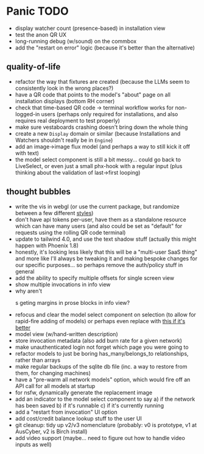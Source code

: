 # Panic TODO

- display watcher count (presence-based) in installation view
- test the anon QR UX
- long-running debug (w/sound) on the commbox
- add the "restart on error" logic (because it's better than the alternative)

## quality-of-life

- refactor the way that fixtures are created (because the LLMs seem to
  consistently look in the wrong places?)
- have a QR code that points to the model's "about" page on all installation
  displays (bottom RH corner)
- check that time-based QR code -> terminal workflow works for non-logged-in
  users (perhaps only required for installations, and also requires real
  deployment to test properly)
- make sure vestaboards crashing doesn't bring down the whole thing
- create a new `Display` domain or similar (because Installations and Watchers
  shouldn't really be in `Engine`)
- add an image->image flux model (and perhaps a way to still kick it off with
  text)
- the model select component is still a bit messy... could go back to
  LiveSelect, or even just a small phx-hook with a regular input (plus thinking
  about the validation of last->first looping)

## thought bubbles

- write the vis in webgl (or use the current package, but randomize between a
  few different [styles](https://audiomotion.dev/demo/))
- don't have api tokens per-user, have them as a standalone resource which can
  have many users (and also could be set as "default" for requests using the
  rolling QR code terminal)
- update to tailwind 4.0, and use the text shadow stuff (actually this might
  happen with Phoenix 1.8)
- honestly, it's looking less likely that this will be a "multi-user SaaS thing"
  and more like I'll always be tweaking it and making bespoke changes for our
  specific purposes... so perhaps remove the auth/policy stuff in general
- add the ability to specify multiple offsets for single screen view
- show multiple invocations in info view
- why aren't <p>s geting margins in prose blocks in info view?
- refocus and clear the model select component on selection (to allow for
  rapid-fire adding of models) or perhaps even replace with
  [this if it's better](https://hexdocs.pm/autocomplete_input/readme.html)
- model view (w/hand-written description)
- store invocation metadata (also add burn rate for a given network)
- make unauthenticated login not forget which page you were going to
- refactor models to just be boring has_many/belongs_to relationships, rather
  than arrays
- make regular backups of the sqlite db file (inc. a way to restore from them,
  for changing machines)
- have a "pre-warm all network models" option, which would fire off an API call
  for all models at startup
- for nsfw, dynamically generate the replacement image
- add an indicator to the model select component to say a) if the network has
  been saved b) if it's runnable c) if it's currently running
- add a "restart from invocation" UI option
- add cost/credit balance lookup stuff to the user UI
- git cleanup: tidy up v2/v3 nomenclature (probably: v0 is prototype, v1 at
  AusCyber, v2 is Birch install)
- add video support (maybe... need to figure out how to handle video inputs as
  well)
